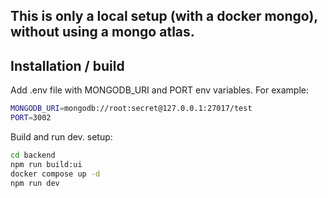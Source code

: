 ## This is only a local setup (with a docker mongo), without using a mongo atlas.

## Installation / build

Add .env file with MONGODB_URI and PORT env variables.
For example:

```sh
MONGODB_URI=mongodb://root:secret@127.0.0.1:27017/test
PORT=3002
```

Build and run dev. setup:
```sh
cd backend
npm run build:ui
docker compose up -d
npm run dev
```
